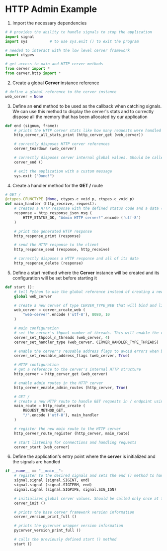 # HTTP Admin Example

1. Import the necessary dependencies

``` python
# # provides the ability to handle signals to stop the application
import signal
import sys			# to use sys.exit () to exit the program

# needed to interact with the low level cerver framework
import ctypes

# get access to main and HTTP cerver methods
from cerver import *
from cerver.http import *
```

2. Create a global **Cerver** instance reference

``` python
# define a global reference to the cerver instance
web_cerver = None
```

3. Define an **end** method to be used as the callback when catching signals. We can use this method to display the cerver's stats and to correctly dispose all the memory that has been allocated by our application

``` python
def end (signum, frame):
	# prints the HTTP cerver stats like how many requests were handled by each route
	http_cerver_all_stats_print (http_cerver_get (web_cerver))

	# correctly disposes HTTP cerver references
	cerver_teardown (web_cerver)

	# correctly disposes cerver internal global values. Should be called only once at the very end of the program
	cerver_end ()

	# exit the application with a custom message
	sys.exit ("Done!")
```

4. Create a handler method for the **GET /** route

``` python
# GET /
@ctypes.CFUNCTYPE (None, ctypes.c_void_p, ctypes.c_void_p)
def main_handler (http_receive, request):
	# creates a HTTP response with the defined status code and a data (body) with a json message of type { msg: "your message" } ready to be sent
	response = http_response_json_msg (
		HTTP_STATUS_OK, "Admin HTTP cerver!".encode ('utf-8')
	)

	# print the generated HTTP response
	http_response_print (response)

	# send the HTTP response to the client
	http_response_send (response, http_receive)

	# correctly disposes a HTTP response and all of its data
	http_response_delete (response)
```

5. Define a start method where the **Cerver** instance will be created and its configuration will be set before starting it

``` python
def start ():
	# tell Python to use the global reference instead of creating a new variable
	global web_cerver

	# create a new cerver of type CERVER_TYPE_WEB that will bind and listen to port 8080 and with a connection queue of size 10
	web_cerver = cerver_create_web (
		"web-cerver".encode ('utf-8'), 8080, 10
	)

	# main configuration
	# set the cerver's thpool number of threads. This will enable the cerver's ability to handle requests using multiple threads
	cerver_set_thpool_n_threads (web_cerver, 4)
	cerver_set_handler_type (web_cerver, CERVER_HANDLER_TYPE_THREADS)

	# enable the cerver's reusable address flags to avoid errors when binding to the selected port
	cerver_set_reusable_address_flags (web_cerver, True)

	# HTTP configuration
	# get a reference to the cerver's internal HTTP structure
	http_cerver = http_cerver_get (web_cerver)

	# enable admin routes in the HTTP cerver
	http_cerver_enable_admin_routes (http_cerver, True)

	# GET /
	# create a new HTTP route to handle GET requests in / endpoint using the previously defined main_handler ()
	main_route = http_route_create (
		REQUEST_METHOD_GET,
		"/".encode ('utf-8'), main_handler
	)

	# register the new main route to the HTTP cerver
	http_cerver_route_register (http_cerver, main_route)

	# start listening for connections and handling requests
	cerver_start (web_cerver)
```

6. Define the application's entry point where the **cerver** is initialized and the signals are handled

``` python
if __name__ == "__main__":
	# register to the desired signals and sets the end () method to handle them
	signal.signal (signal.SIGINT, end)
	signal.signal (signal.SIGTERM, end)
	signal.signal (signal.SIGPIPE, signal.SIG_IGN)

	# initializes global cerver values. Should be called only once at the start of the program
	cerver_init ()

	# prints the base cerver framework version information
	cerver_version_print_full ()

	# prints the pycerver wrapper version information
	pycerver_version_print_full ()

	# calls the previously defined start () method
	start ()
```

